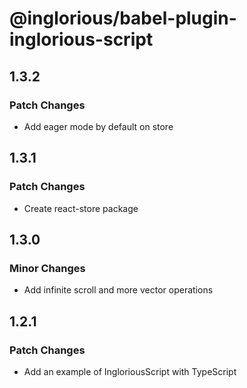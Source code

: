 # @inglorious/babel-plugin-inglorious-script

## 1.3.2

### Patch Changes

- Add eager mode by default on store

## 1.3.1

### Patch Changes

- Create react-store package

## 1.3.0

### Minor Changes

- Add infinite scroll and more vector operations

## 1.2.1

### Patch Changes

- Add an example of IngloriousScript with TypeScript
